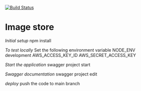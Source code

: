 [![Build Status](https://travis-ci.org/Potatolive/image-store.svg?branch=master)](https://travis-ci.org/Potatolive/image-store)

# Image store

*Initial setup*
npm install

*To test locally*
Set the following environment variable
NODE_ENV development
AWS_ACCESS_KEY_ID
AWS_SECRET_ACCESS_KEY

*Start the application*
swagger project start

*Swagger documentation*
swagger project edit

*deploy*
push the code to main branch


